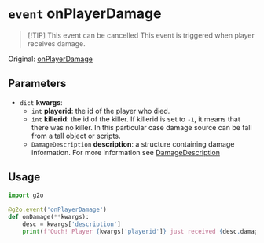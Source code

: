 # `event` onPlayerDamage
> [!TIP] This event can be cancelled
This event is triggered when player receives damage.

Original: [onPlayerDamage](https://gothicmultiplayerteam.gitlab.io/docs/0.3.0/script-reference/server-events/player/onPlayerDamage/)

## Parameters
* `dict` **kwargs**:
    * `int` **playerid**: the id of the player who died.
    * `int` **killerid**: the id of the killer. If killerid is set to `-1`, it means that there was no killer. In this particular case damage source can be fall from a tall object or scripts.
    * `DamageDescription` **description**: a structure containing damage information. For more information see [DamageDescription](../../classes/game/DamageDescription.md)
    
## Usage
```python
import g2o
        
@g2o.event('onPlayerDamage')
def onDamage(**kwargs):
    desc = kwargs['description']
    print(f'Ouch! Player {kwargs['playerid']} just received {desc.damage} damage.')
```
